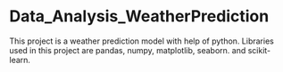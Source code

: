 # Data_Analysis_WeatherPrediction
This project is a weather prediction model with help of python. Libraries used in this project are pandas, numpy, matplotlib, seaborn. and scikit-learn.
